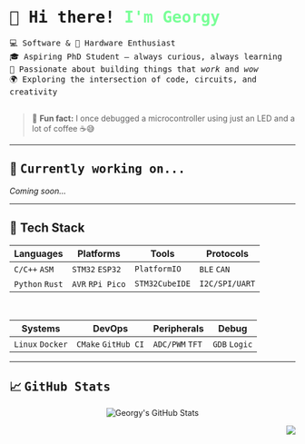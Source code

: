 <!-- README.md -->

<h1 style="font-family: 'JetBrains Mono', 'Fira Code', monospace;">👋 Hi there! <span style="color: #79FF97">I'm Georgy</span></h1>

<p style="font-family: 'JetBrains Mono', monospace;">
💻 Software & 🔧 Hardware Enthusiast <br>
🎓 Aspiring PhD Student — always curious, always learning <br>
🧠 Passionate about building things that <em>work</em> and <em>wow</em> <br>
🌍 Exploring the intersection of code, circuits, and creativity <br><br>

> 🧊 <strong>Fun fact:</strong> I once debugged a microcontroller using just an LED and a lot of coffee ☕😅
</p>

---

## 🔭 <span style="font-family: 'JetBrains Mono', monospace;">Currently working on...</span>
*Coming soon...*

---

## 🧰 Tech Stack

| **Languages**       | **Platforms**        | **Tools**           | **Protocols**      |
|---------------------|----------------------|---------------------|--------------------|
| `C/C++` `ASM`       | `STM32` `ESP32`      | `PlatformIO`        | `BLE` `CAN`        |
| `Python` `Rust`     | `AVR` `RPi Pico`     | `STM32CubeIDE`      | `I2C/SPI/UART`     |

<br/>

| **Systems**         | **DevOps**           | **Peripherals**     | **Debug**          |
|---------------------|----------------------|---------------------|--------------------|
| `Linux` `Docker`    | `CMake` `GitHub CI`  | `ADC/PWM` `TFT`     | `GDB` `Logic`      |

---

## 📈 <span style="font-family: 'JetBrains Mono', monospace;">GitHub Stats</span>

<p align="center">
  <img src="https://github-readme-stats.vercel.app/api?username=GeorgyCherkasov&show_icons=true&theme=dark" alt="Georgy's GitHub Stats" />
</p>
<p align="right">
  <a href="https://archlinux.org/">
    <img src="https://img.shields.io/badge/btw_I_use-Arch-1793D1?style=flat-square&logo=arch-linux&logoColor=white&labelColor=333333"/>
  </a>
</p>
